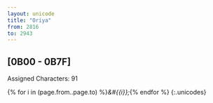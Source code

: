 ```yaml
---
layout: unicode
title: "Oriya"
from: 2816
to: 2943
---
```


## 	[0B00 - 0B7F]

Assigned Characters: 91

{% for i in (page.from..page.to) %}<i>&#{{i}};</i>{% endfor %}
{:.unicodes}
